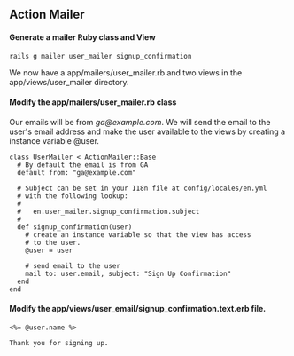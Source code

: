 ## Action Mailer


#### Generate a mailer Ruby class and View

```
rails g mailer user_mailer signup_confirmation
```

We now have a app/mailers/user_mailer.rb and two views in the app/views/user_mailer directory.

#### Modify the app/mailers/user_mailer.rb class

Our emails will be from _ga@example.com_. We will send the email to the user's email address and make the user available to the views by creating a instance variable @user.  

```
class UserMailer < ActionMailer::Base
  # By default the email is from GA
  default from: "ga@example.com"

  # Subject can be set in your I18n file at config/locales/en.yml
  # with the following lookup:
  #
  #   en.user_mailer.signup_confirmation.subject
  #
  def signup_confirmation(user)
    # create an instance variable so that the view has access
    # to the user.
    @user = user

    # send email to the user
    mail to: user.email, subject: "Sign Up Confirmation"
  end
end
```

#### Modify the app/views/user_email/signup_confirmation.text.erb file.

```
<%= @user.name %>

Thank you for signing up.

```